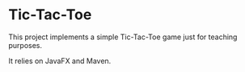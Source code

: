 # Tic-Tac-Toe

This project implements a simple Tic-Tac-Toe game just for teaching purposes.

It relies on JavaFX and Maven.
